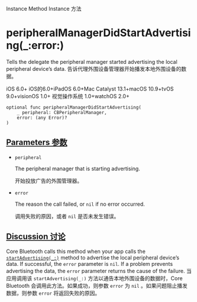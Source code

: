 Instance Method Instance 方法

# peripheralManagerDidStartAdvertising(_:error:) 

Tells the delegate the peripheral manager started advertising the local peripheral device’s data.
告诉代理外围设备管理器开始播发本地外围设备的数据。

iOS 6.0+ iOS的6.0+iPadOS 6.0+Mac Catalyst 13.1+macOS 10.9+tvOS 9.0+visionOS 1.0+ 视觉操作系统 1.0+watchOS 2.0+

```
optional func peripheralManagerDidStartAdvertising(
    _ peripheral: CBPeripheralManager,
    error: (any Error)?
)
```



## [Parameters 参数](https://developer.apple.com/documentation/corebluetooth/cbperipheralmanagerdelegate/peripheralmanagerdidstartadvertising(_:error:)#parameters)

- `peripheral`

  The peripheral manager that is starting advertising.

  开始投放广告的外围管理器。

- `error`

  The reason the call failed, or `nil` if no error occurred. 

  调用失败的原因，或者 `nil` 是否未发生错误。

  

## [Discussion 讨论](https://developer.apple.com/documentation/corebluetooth/cbperipheralmanagerdelegate/peripheralmanagerdidstartadvertising(_:error:)#Discussion)

Core Bluetooth calls this method when your app calls the [`startAdvertising(_:)`](https://developer.apple.com/documentation/corebluetooth/cbperipheralmanager/startadvertising(_:)) method to advertise the local peripheral device’s data. If successful, the `error` parameter is `nil`. If a problem prevents advertising the data, the `error` parameter returns the cause of the failure.
当应用调用该 `startAdvertising(_:)` 方法以通告本地外围设备的数据时，Core Bluetooth 会调用此方法。如果成功，则参数 `error` 为 `nil` 。如果问题阻止播发数据，则参数 `error` 将返回失败的原因。
